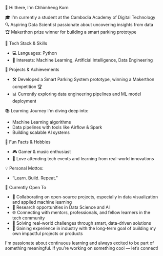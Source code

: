 👋 Hi there, I'm Chhimheng Korn

  🎓 I'm currently a student at the Cambodia Academy of Digital Technology  
  🔍 Aspiring Data Scientist passionate about uncovering insights from data  
  🏆 Makerthon prize winner for building a smart parking prototype

🧠 Tech Stack & Skills
- 💻 Languages: Python
- 🔬 Interests: Machine Learning, Artificial Intelligence, Data Engineering

🚀 Projects & Achievements
- 🛠️ Developed a Smart Parking System prototype, winning a Makerthon competition 🏆
- 📊 Currently exploring data engineering pipelines and ML model deployment

📚 Learning Journey
I'm diving deep into:
- Machine Learning algorithms
- Data pipelines with tools like Airflow & Spark
- Building scalable AI systems

🎯 Fun Facts & Hobbies
- 🎮 Gamer & music enthusiast
- 🎤 Love attending tech events and learning from real-world innovations

💡 Personal Mottos:
- “Learn. Build. Repeat.”

🌱 Currently Open To
- 🤝 Collaborating on open-source projects, especially in data visualization and applied machine learning  
- 💼 Research opportunities in Data Science and AI  
- 🌐 Connecting with mentors, professionals, and fellow learners in the tech community  
- 🧠 Solving real-world challenges through smart, data-driven solutions  
- 🚀 Gaining experience in industry with the long-term goal of building my own impactful projects or products

I'm passionate about continuous learning and always excited to be part of something meaningful. If you’re working on something cool — let’s connect!  

